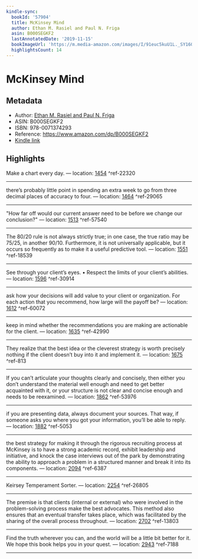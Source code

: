 ```yaml
---
kindle-sync:
  bookId: '57904'
  title: McKinsey Mind
  author: Ethan M. Rasiel and Paul N. Friga
  asin: B000SEGKF2
  lastAnnotatedDate: '2019-11-15'
  bookImageUrl: 'https://m.media-amazon.com/images/I/91euc5kuU1L._SY160.jpg'
  highlightsCount: 14
---
```

# McKinsey Mind
## Metadata
* Author: [Ethan M. Rasiel and Paul N. Friga](https://www.amazon.com/Ethan-M-Rasiel/e/B001IGV2GG/ref=dp_byline_cont_ebooks_1)
* ASIN: B000SEGKF2
* ISBN: 978-0071374293
* Reference: https://www.amazon.com/dp/B000SEGKF2
* [Kindle link](kindle://book?action=open&asin=B000SEGKF2)

## Highlights
Make a chart every day. — location: [1454](kindle://book?action=open&asin=B000SEGKF2&location=1454) ^ref-22320

---
there’s probably little point in spending an extra week to go from three decimal places of accuracy to four. — location: [1464](kindle://book?action=open&asin=B000SEGKF2&location=1464) ^ref-29065

---
"How far off would our current answer need to be before we change our conclusion?" — location: [1513](kindle://book?action=open&asin=B000SEGKF2&location=1513) ^ref-57540

---
The 80/20 rule is not always strictly true; in one case, the true ratio may be 75/25, in another 90/10. Furthermore, it is not universally applicable, but it occurs so frequently as to make it a useful predictive tool. — location: [1551](kindle://book?action=open&asin=B000SEGKF2&location=1551) ^ref-18539

---
See through your client’s eyes. • Respect the limits of your client’s abilities. — location: [1596](kindle://book?action=open&asin=B000SEGKF2&location=1596) ^ref-30914

---
ask how your decisions will add value to your client or organization. For each action that you recommend, how large will the payoff be? — location: [1612](kindle://book?action=open&asin=B000SEGKF2&location=1612) ^ref-60072

---
keep in mind whether the recommendations you are making are actionable for the client. — location: [1635](kindle://book?action=open&asin=B000SEGKF2&location=1635) ^ref-42990

---
They realize that the best idea or the cleverest strategy is worth precisely nothing if the client doesn’t buy into it and implement it. — location: [1675](kindle://book?action=open&asin=B000SEGKF2&location=1675) ^ref-813

---
If you can’t articulate your thoughts clearly and concisely, then either you don’t understand the material well enough and need to get better acquainted with it, or your structure is not clear and concise enough and needs to be reexamined. — location: [1862](kindle://book?action=open&asin=B000SEGKF2&location=1862) ^ref-53976

---
if you are presenting data, always document your sources. That way, if someone asks you where you got your information, you’ll be able to reply. — location: [1882](kindle://book?action=open&asin=B000SEGKF2&location=1882) ^ref-5053

---
the best strategy for making it through the rigorous recruiting process at McKinsey is to have a strong academic record, exhibit leadership and initiative, and knock the case interviews out of the park by demonstrating the ability to approach a problem in a structured manner and break it into its components. — location: [2094](kindle://book?action=open&asin=B000SEGKF2&location=2094) ^ref-6387

---
Keirsey Temperament Sorter. — location: [2254](kindle://book?action=open&asin=B000SEGKF2&location=2254) ^ref-26805

---
The premise is that clients (internal or external) who were involved in the problem-solving process make the best advocates. This method also ensures that an eventual transfer takes place, which was facilitated by the sharing of the overall process throughout. — location: [2702](kindle://book?action=open&asin=B000SEGKF2&location=2702) ^ref-13803

---
Find the truth wherever you can, and the world will be a little bit better for it. We hope this book helps you in your quest. — location: [2943](kindle://book?action=open&asin=B000SEGKF2&location=2943) ^ref-7188

---
